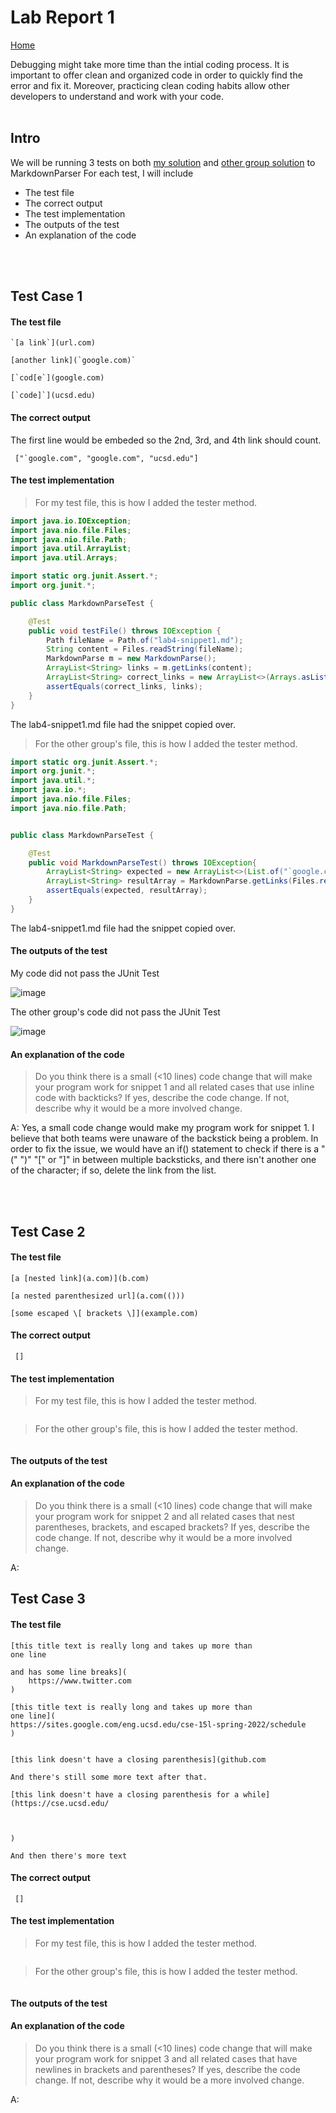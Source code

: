 # Lab Report 1

[Home](https://adironene.github.io/CSE15l/index.html) 

Debugging might take more time than the intial coding process. It is important to offer clean and organized code in order to quickly find the error and fix it. Moreover, practicing clean coding habits allow other developers to understand and work with your code.
 <br/><br/>

## Intro

We will be running 3 tests on both [my solution](https://github.com/adironene/markdown-parser) and [other group solution](https://github.com/Combobyte/markdown-parser) to MarkdownParser For each test, I will include
- The test file
- The correct output
- The test implementation
- The outputs of the test
- An explanation of the code

<br/><br/>

## Test Case 1

#### The test file
```
`[a link`](url.com)

[another link](`google.com)`

[`cod[e`](google.com)

[`code]`](ucsd.edu)

```

#### The correct output

The first line would be embeded so the 2nd, 3rd, and 4th link should count.

``` ["`google.com", "google.com", "ucsd.edu"]```

#### The test implementation

> For my test file, this is how I added the tester method.

```java
import java.io.IOException;
import java.nio.file.Files;
import java.nio.file.Path;
import java.util.ArrayList;
import java.util.Arrays;

import static org.junit.Assert.*;
import org.junit.*;

public class MarkdownParseTest {

    @Test
    public void testFile() throws IOException {
        Path fileName = Path.of("lab4-snippet1.md");
        String content = Files.readString(fileName);
        MarkdownParse m = new MarkdownParse();
        ArrayList<String> links = m.getLinks(content);
        ArrayList<String> correct_links = new ArrayList<>(Arrays.asList("`google.com", "google.com", "ucsd.edu"));
        assertEquals(correct_links, links);
    }
}
```

The lab4-snippet1.md file had the snippet copied over.

> For the other group's file, this is how I added the tester method.

```java
import static org.junit.Assert.*;
import org.junit.*;
import java.util.*;
import java.io.*;
import java.nio.file.Files;
import java.nio.file.Path;


public class MarkdownParseTest {

    @Test
    public void MarkdownParseTest() throws IOException{
        ArrayList<String> expected = new ArrayList<>(List.of("`google.com", "google.com", "ucsd.edu"));
        ArrayList<String> resultArray = MarkdownParse.getLinks(Files.readString(Path.of("lab4-snippet1.md")));
        assertEquals(expected, resultArray);
    }
}
```

The lab4-snippet1.md file had the snippet copied over.

#### The outputs of the test

My code did not pass the JUnit Test

![image](images/Lab4/snippet1_my.png)

The other group's code did not pass the JUnit Test

![image](images/Lab4/snippet1_other.png)

#### An explanation of the code

> Do you think there is a small (<10 lines) code change that will make your program work for snippet 1 and all related cases that use inline code with backticks? If yes, describe the code change. If not, describe why it would be a more involved change.


A: Yes, a small code change would make my program work for snippet 1. I believe that both teams were unaware of the backstick being a problem. In order to fix the issue, we would have an if() statement to check if there is a "(" ")" "[" or "]" in between multiple backsticks, and there isn't another one of the character; if so, delete the link from the list.

<br/><br/>

## Test Case 2

#### The test file
```
[a [nested link](a.com)](b.com)

[a nested parenthesized url](a.com(()))

[some escaped \[ brackets \]](example.com)

```

#### The correct output


``` []```

#### The test implementation

> For my test file, this is how I added the tester method.

```java

```

<!-- The lab4-snippet1.md file had the snippet copied over. -->

> For the other group's file, this is how I added the tester method.

```java

```

<!-- The lab4-snippet1.md file had the snippet copied over. -->

#### The outputs of the test

<!-- My code did not pass the JUnit Test -->

<!-- ![image](images/Lab4/snippet1_my.png) -->

<!-- The other group's code did not pass the JUnit Test -->

<!-- ![image](images/Lab4/snippet1_other.png) -->

#### An explanation of the code

> Do you think there is a small (<10 lines) code change that will make your program work for snippet 2 and all related cases that nest parentheses, brackets, and escaped brackets? If yes, describe the code change. If not, describe why it would be a more involved change.


A: 

## Test Case 3

#### The test file
```
[this title text is really long and takes up more than 
one line

and has some line breaks](
    https://www.twitter.com
)

[this title text is really long and takes up more than 
one line](
https://sites.google.com/eng.ucsd.edu/cse-15l-spring-2022/schedule
)


[this link doesn't have a closing parenthesis](github.com

And there's still some more text after that.

[this link doesn't have a closing parenthesis for a while](https://cse.ucsd.edu/



)

And then there's more text

```

#### The correct output


``` []```

#### The test implementation

> For my test file, this is how I added the tester method.

```java

```

<!-- The lab4-snippet1.md file had the snippet copied over. -->

> For the other group's file, this is how I added the tester method.

```java

```

<!-- The lab4-snippet1.md file had the snippet copied over. -->

#### The outputs of the test

<!-- My code did not pass the JUnit Test -->

<!-- ![image](images/Lab4/snippet1_my.png) -->

<!-- The other group's code did not pass the JUnit Test -->

<!-- ![image](images/Lab4/snippet1_other.png) -->

#### An explanation of the code

> Do you think there is a small (<10 lines) code change that will make your program work for snippet 3 and all related cases that have newlines in brackets and parentheses? If yes, describe the code change. If not, describe why it would be a more involved change.


A: 